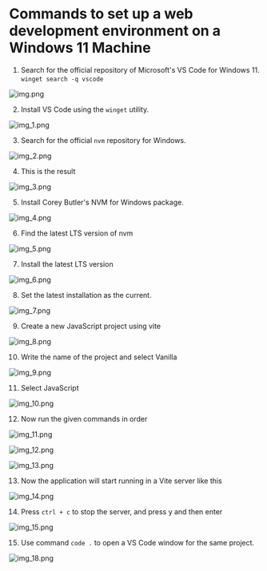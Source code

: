 # Commands to set up a web development environment on a Windows 11 Machine

1. Search for the official repository of Microsoft's VS Code for Windows 11.
   `winget search -q vscode`

![img.png](img.png)

2. Install VS Code using the `winget` utility.

![img_1.png](img_1.png)

3. Search for the official `nvm` repository for Windows.

![img_2.png](img_2.png)

4. This is the result

![img_3.png](img_3.png)

5. Install Corey Butler's NVM for Windows package.

![img_4.png](img_4.png)

6. Find the latest LTS version of nvm

![img_5.png](img_5.png)

7. Install the latest LTS version

![img_6.png](img_6.png)

8. Set the latest installation as the current.

![img_7.png](img_7.png)

9. Create a new JavaScript project using vite

![img_8.png](img_8.png)

10. Write the name of the project and select Vanilla 

![img_9.png](img_9.png)

11. Select JavaScript

![img_10.png](img_10.png)

12. Now run the given commands in order

![img_11.png](img_11.png)

![img_12.png](img_12.png)

![img_13.png](img_13.png)

13. Now the application will start running in a Vite server like this

![img_14.png](img_14.png)

14. Press `ctrl + c` to stop the server, and press y and then enter

![img_15.png](img_15.png)

15. Use command `code .` to open a VS Code window for the same project.

![img_18.png](img_18.png)